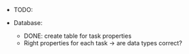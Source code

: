 * TODO:

* Database:
    * DONE: create table for task properties
    * Right properties for each task -> are data types correct?
